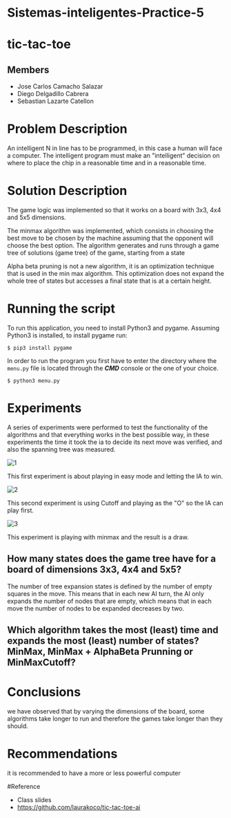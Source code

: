 
# Sistemas-inteligentes-Practice-5
# tic-tac-toe
## Members
* Jose Carlos Camacho Salazar
* Diego Delgadillo Cabrera
* Sebastian Lazarte Catellon

# Problem Description
An intelligent N in line has to be programmed, in this case a human will face a computer. The intelligent program must make an "intelligent" decision on where to place the chip in a reasonable time and in a reasonable time.

# Solution Description
The game logic was implemented so that it works on a board with 3x3, 4x4 and 5x5 dimensions.

The minmax algorithm was implemented, which consists in choosing the best move to be chosen by the machine assuming that the opponent will choose the best option. The algorithm generates and runs through a game tree of solutions (game tree) of the game, starting from a state 

Alpha beta pruning is not a new algorithm, it is an optimization technique that is used in the min max algorithm. This optimization does not expand the whole tree of states but accesses a final state that is at a certain height.

# Running the script
To run this application, you need to install Python3 and pygame. Assuming Python3 is installed, to install pygame run:

```
$ pip3 install pygame
```

In order to run the program you first have to enter the 
directory where the `menu.py` file is located through 
the ***CMD*** console or the one of your choice.

```
$ python3 menu.py
```
# Experiments

A series of experiments were performed to test the functionality of the algorithms and that everything works in the best possible way, in these experiments the time it took the ia to decide its next move was verified, and also the spanning tree was measured.

![1](https://user-images.githubusercontent.com/58644744/136495655-2f7cfe3d-c761-48ec-b7b9-c3df6692e785.png)

This first experiment is about playing in easy mode and letting the IA to win.

![2](https://user-images.githubusercontent.com/58644744/136495668-f1691259-204f-4118-bf2b-f45d0e22221f.png)

This second experiment is using Cutoff and playing as the "O" so the IA can play first.

![3](https://user-images.githubusercontent.com/58644744/136495678-3d74b735-887b-4525-8199-0aa5e42d072a.png)

This experiment is playing with minmax and the result is a draw.

## How many states does the game tree have for a board of dimensions 3x3, 4x4 and 5x5?

The number of tree expansion states is defined by the number of empty squares in the move.
This means that in each new AI turn, the AI only expands the number of nodes that are empty, which means that in each move the number of nodes to be expanded decreases by two.

## Which algorithm takes the most (least) time and expands the most (least) number of states? MinMax, MinMax + AlphaBeta Prunning or MinMaxCutoff?




# Conclusions

we have observed that by varying the dimensions of the board, some algorithms take longer to run and therefore the games take longer than they should.

# Recommendations

it is recommended to have a more or less powerful computer 

#Reference

* Class slides
* https://github.com/laurakoco/tic-tac-toe-ai
